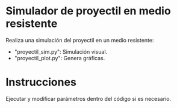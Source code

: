 Simulador de proyectil en medio resistente
=========================================

Realiza una simulación del proyectil en un medio resistente:
* "proyectil_sim.py": Simulación visual.
* "proyectil_plot.py": Genera gráficas.

Instrucciones
=============

Ejecutar y modificar parámetros dentro del código si es necesario.